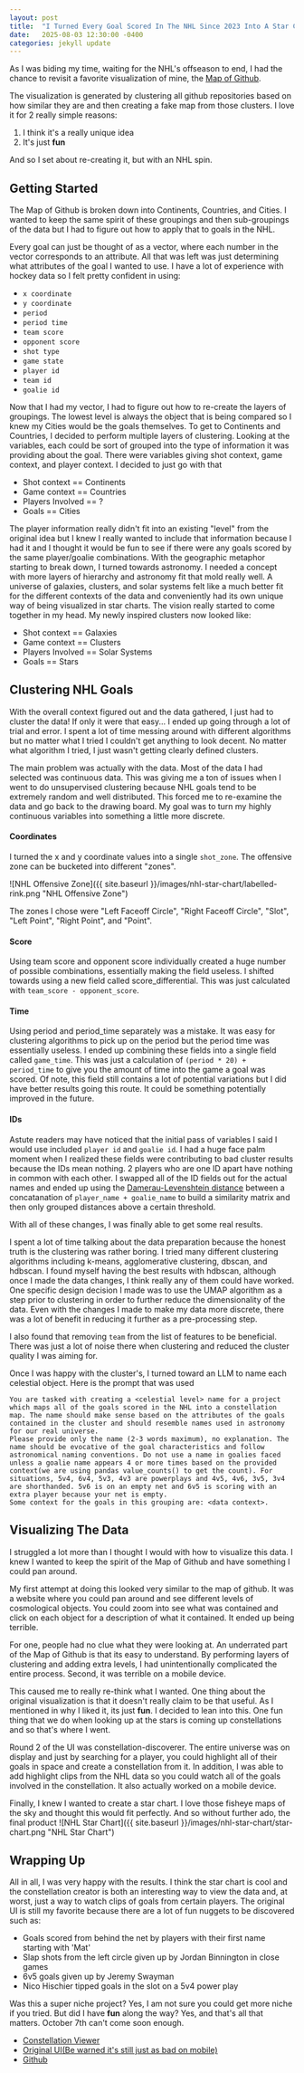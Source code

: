 ```yaml
---
layout: post
title:  "I Turned Every Goal Scored In The NHL Since 2023 Into A Star Chart"
date:   2025-08-03 12:30:00 -0400
categories: jekyll update
---
```

As I was biding my time, waiting for the NHL's offseason to end, I had the chance to revisit a favorite visualization of mine, the [Map of Github](https://anvaka.github.io/map-of-github/#2/16.58/-4.01). 

The visualization is generated by clustering all github repositories based on how similar they are and then creating a fake map from those clusters. I love it for 2 really simple reasons:
1. I think it's a really unique idea
2. It's just **fun**

And so I set about re-creating it, but with an NHL spin.

## Getting Started
The Map of Github is broken down into Continents, Countries, and Cities. I wanted to keep the same spirit of these groupings and then sub-groupings of the data but I had to figure out how to apply that to goals in the NHL. 

Every goal can just be thought of as a vector, where each number in the vector corresponds to an attribute. All that was left was just determining what attributes of the goal I wanted to use. I have a lot of experience with hockey data so I felt pretty confident in using:
- `x coordinate`
- `y coordinate`
- `period`
- `period time`
- `team score`
- `opponent score`
- `shot type`
- `game state`
- `player id`
- `team id`
- `goalie id`


Now that I had my vector, I had to figure out how to re-create the layers of groupings. The lowest level is always the object that is being compared so I knew my Cities would be the goals themselves. To get to Continents and Countries, I decided to perform multiple layers of clustering. Looking at the variables, each could be sort of grouped into the type of information it was providing about the goal. There were variables giving shot context, game context, and player context. I decided to just go with that 
- Shot context == Continents
- Game context == Countries
- Players Involved == ?
- Goals == Cities

The player information really didn't fit into an existing "level" from the original idea but I knew I really wanted to include that information because I had it and I thought it would be fun to see if there were any goals scored by the same player/goalie combinations. With the geographic metaphor starting to break down, I turned towards astronomy. I needed a concept with more layers of hierarchy and astronomy fit that mold really well. A universe of galaxies, clusters, and solar systems felt like a much better fit for the different contexts of the data and conveniently had its own unique way of being visualized in star charts. The vision really started to come together in my head. My newly inspired clusters now looked like:
- Shot context == Galaxies
- Game context == Clusters
- Players Involved == Solar Systems
- Goals == Stars

## Clustering NHL Goals
With the overall context figured out and the data gathered, I just had to cluster the data! If only it were that easy... 
I ended up going through a lot of trial and error. I spent a lot of time messing around with different algorithms but no matter what I tried I couldn't get anything to look decent. No matter what algorithm I tried, I just wasn't getting clearly defined clusters.

The main problem was actually with the data. Most of the data I had selected was continuous data. This was giving me a ton of issues when I went to do unsupervised clustering because NHL goals tend to be extremely random and well distributed. This forced me to re-examine the data and go back to the drawing board. My goal was to turn my highly continuous variables into something a little more discrete.

#### Coordinates
I turned the x and y coordinate values into a single `shot_zone`. The offensive zone can be bucketed into different "zones". 

![NHL Offensive Zone]({{ site.baseurl }}/images/nhl-star-chart/labelled-rink.png "NHL Offensive Zone")

The zones I chose were "Left Faceoff Circle", "Right Faceoff Circle", "Slot", "Left Point", "Right Point", and "Point". 

#### Score
Using team score and opponent score individually created a huge number of possible combinations, essentially making the field useless. I shifted towards using a new field called score_differential. This was just calculated with `team_score - opponent_score`.  

#### Time
Using period and period_time separately was a mistake. It was easy for clustering algorithms to pick up on the period but the period time was essentially useless. I ended up combining these fields into a single field called `game_time`. This was just a calculation of `(period * 20) + period_time` to give you the amount of time into the game a goal was scored. Of note, this field still contains a lot of potential variations but I did have better results going this route. It could be something potentially improved in the future.

#### IDs
Astute readers may have noticed that the initial pass of variables I said I would use included `player id` and `goalie id`. I had a huge face palm moment when I realized these fields were contributing to bad cluster results because the IDs mean nothing. 2 players who are one ID apart have nothing in common with each other. I swapped all of the ID fields out for the actual names and ended up using the [Damerau-Levenshtein distance](https://en.wikipedia.org/wiki/Damerau%E2%80%93Levenshtein_distance) between a concatanation of `player_name + goalie_name` to build a similarity matrix and then only grouped distances above a certain threshold. 

With all of these changes, I was finally able to get some real results.

I spent a lot of time talking about the data preparation because the honest truth is the clustering was rather boring. I tried many different clustering algorithms including k-means, agglomerative clustering, dbscan, and hdbscan. I found myself having the best results with hdbscan, although once I made the data changes, I think really any of them could have worked. One specific design decision I made was to use the UMAP algorithm as a step prior to clustering in order to further reduce the dimensionality of the data. Even with the changes I made to make my data more discrete, there was a lot of benefit in reducing it further as a pre-processing step. 

I also found that removing `team` from the list of features to be beneficial. There was just a lot of noise there when clustering and reduced the cluster quality I was aiming for.

Once I was happy with the cluster's, I turned toward an LLM to name each celestial object. Here is the prompt that was used
```
You are tasked with creating a <celestial level> name for a project which maps all of the goals scored in the NHL into a constellation map. The name should make sense based on the attributes of the goals contained in the cluster and should resemble names used in astronomy for our real universe.
Please provide only the name (2-3 words maximum), no explanation. The name should be evocative of the goal characteristics and follow astronomical naming conventions. Do not use a name in goalies faced unless a goalie name appears 4 or more times based on the provided context(we are using pandas value_counts() to get the count). For situations, 5v4, 6v4, 5v3, 4v3 are powerplays and 4v5, 4v6, 3v5, 3v4 are shorthanded. 5v6 is on an empty net and 6v5 is scoring with an extra player because your net is empty.
Some context for the goals in this grouping are: <data context>.
```

## Visualizing The Data
I struggled a lot more than I thought I would with how to visualize this data. I knew I wanted to keep the spirit of the Map of Github and have something I could pan around. 

My first attempt at doing this looked very similar to the map of github. It was a website where you could pan around and see different levels of cosmological objects. You could zoom into see what was contained and click on each object for a description of what it contained. It ended up being terrible.

For one, people had no clue what they were looking at. An underrated part of the Map of Github is that its easy to understand. By performing layers of clustering and adding extra levels, I had unintentionally complicated the entire process. Second, it was terrible on a mobile device. 

This caused me to really re-think what I wanted. One thing about the original visualization is that it doesn't really claim to be that useful. As I mentioned in why I liked it, its just **fun**. I decided to lean into this. One fun thing that we do when looking up at the stars is coming up constellations and so that's where I went.

Round 2 of the UI was constellation-discoverer. The entire universe was on display and just by searching for a player, you could highlight all of their goals in space and create a constellation from it. In addition, I was able to add highlight clips from the NHL data so you could watch all of the goals involved in the constellation. It also actually worked on a mobile device.

Finally, I knew I wanted to create a star chart. I love those fisheye maps of the sky and thought this would fit perfectly. And so without further ado, the final product
![NHL Star Chart]({{ site.baseurl }}/images/nhl-star-chart/star-chart.png "NHL Star Chart")

## Wrapping Up
All in all, I was very happy with the results. I think the star chart is cool and the constellation creator is both an interesting way to view the data and, at worst, just a way to watch clips of goals from certain players. The original UI is still my favorite because there are a lot of fun nuggets to be discovered such as:
- Goals scored from behind the net by players with their first name starting with 'Mat'
- Slap shots from the left circle given up by Jordan Binnington in close games
- 6v5 goals given up by Jeremy Swayman
- Nico Hischier tipped goals in the slot on a 5v4 power play

Was this a super niche project? Yes, I am not sure you could get more niche if you tried. But did I have **fun** along the way? Yes, and that's all that matters. October 7th can't come soon enough.

- [Constellation Viewer](https://rdesalvio.github.io/nhl-cartography/)
- [Original UI(Be warned it's still just as bad on mobile)](https://rdesalvio.github.io/nhl-cartography-free-roam/)
- [Github](https://github.com/rdesalvio/nhl-cartography)